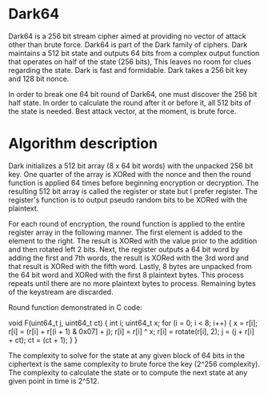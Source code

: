 # Dark64

Dark64 is a 256 bit stream cipher aimed at providing no vector of attack other than brute force.  Dark64 is part of the Dark family of ciphers.  Dark maintains a 512 bit state and outputs 64 bits from a complex output function that operates on half of the state (256 bits),  This leaves no room for clues regarding the state.  Dark is fast and formidable.  Dark takes a 256 bit key and 128 bit nonce.

In order to break one 64 bit round of Dark64, one must discover the 256 bit half state.  In order to calculate the round after it or before it, all 512 bits of the state is needed.  Best attack vector, at the moment, is brute force.

# Algorithm description

Dark initializes a 512 bit array (8 x 64 bit words) with the unpacked 256 bit key.  One quarter of the array is XORed with the nonce and then the round function is applied 64 times before beginning encryption or decryption.  The resulting 512 bit array is called the register or state but I prefer register.  The register's function is to output pseudo random bits to be XORed with the plaintext.

For each round of encryption, the round function is applied to the entire register array in the following manner.  The first element is added to the element to the right.  The result is XORed with the value prior to the addition and then rotated left 2 bits.  Next, the register outputs a 64 bit word by adding the first and 7th words, the result is XORed with the 3rd word and that result is XORed with the fifth word.  Lastly, 8 bytes are unpacked from the 64 bit word and XORed with the first 8 plaintext bytes.  This process repeats until there are no more plaintext bytes to process.  Remaining bytes of the keystream are discarded.

Round function demonstrated in C code:

void F(uint64_t j, uint64_t ct) {
    int i;
    uint64_t x;
    for (i = 0; i < 8; i++) {
        x = r[i];
        r[i] = (r[i] + r[(i + 1) & 0x07] + j);
        r[i] = r[i] ^ x;
        r[i] = rotate(r[i], 2);
        j = (j + r[i] + ct);
        ct = (ct + 1);
    }
}

The complexity to solve for the state at any given block of 64 bits in the ciphertext is the same complexity to brute force the key (2^256 complexity).  The complexity to calculate the state or to compute the next state at any given point in time is 2^512.
